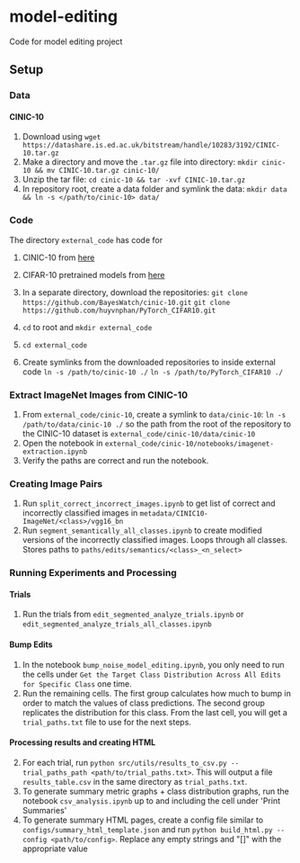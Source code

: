 # model-editing
Code for model editing project

## Setup

### Data

#### CINIC-10

1. Download using `wget https://datashare.is.ed.ac.uk/bitstream/handle/10283/3192/CINIC-10.tar.gz`
2. Make a directory and move the `.tar.gz` file into directory: `mkdir cinic-10 && mv CINIC-10.tar.gz cinic-10/`
3. Unzip the tar file: `cd cinic-10 && tar -xvf CINIC-10.tar.gz`
4. In repository root, create a data folder and symlink the data: `mkdir data && ln -s </path/to/cinic-10> data/`

### Code

The directory `external_code` has code for

1. CINIC-10 from [here](https://github.com/BayesWatch/cinic-10)
2. CIFAR-10 pretrained models from [here](https://github.com/huyvnphan/PyTorch_CIFAR10)

1. In a separate directory, download the repositories:
    `git clone https://github.com/BayesWatch/cinic-10.git`
    `git clone https://github.com/huyvnphan/PyTorch_CIFAR10.git`
2. `cd` to root and `mkdir external_code`
3. `cd external_code`
4. Create symlinks from the downloaded repositories to inside external code
    `ln -s /path/to/cinic-10 ./`
    `ln -s /path/to/PyTorch_CIFAR10 ./`

### Extract ImageNet Images from CINIC-10
1. From `external_code/cinic-10`, create a symlink to `data/cinic-10`:
    `ln -s /path/to/data/cinic-10 ./` so the path from the root of the repository to the CINIC-10 dataset is `external_code/cinic-10/data/cinic-10`
2. Open the notebook in `external_code/cinic-10/notebooks/imagenet-extraction.ipynb`
3. Verify the paths are correct and run the notebook.

### Creating Image Pairs
1. Run `split_correct_incorrect_images.ipynb` to get list of correct and incorrectly classified images in `metadata/CINIC10-ImageNet/<class>/vgg16_bn`
2. Run `segment_semantically_all_classes.ipynb` to create modified versions of the incorrectly classified images. Loops through all classes. Stores paths to `paths/edits/semantics/<class>_<n_select>`

### Running Experiments and Processing

#### Trials
1. Run the trials from `edit_segmented_analyze_trials.ipynb` or `edit_segmented_analyze_trials_all_classes.ipynb`

#### Bump Edits
1. In the notebook `bump_noise_model_editing.ipynb`, you only need to run the cells under `Get the Target Class Distribution Across All Edits for Specific Class` one time.
2. Run the remaining cells. The first group calculates how much to bump in order to match the values of class predictions. The second group replicates the distribution for this class. From the last cell, you will get a `trial_paths.txt` file to use for the next steps.

#### Processing results and creating HTML

2. For each trial, run `python src/utils/results_to_csv.py --trial_paths_path <path/to/trial_paths.txt>`. This will output a file `results_table.csv` in the same directory as `trial_paths.txt`.
3. To generate summary metric graphs + class distribution graphs, run the notebook `csv_analysis.ipynb` up to and including the cell under 'Print Summaries'
4. To generate summary HTML pages, create a config file similar to `configs/summary_html_template.json` and run `python build_html.py --config <path/to/config>`. Replace any empty strings and "[]" with the appropriate value